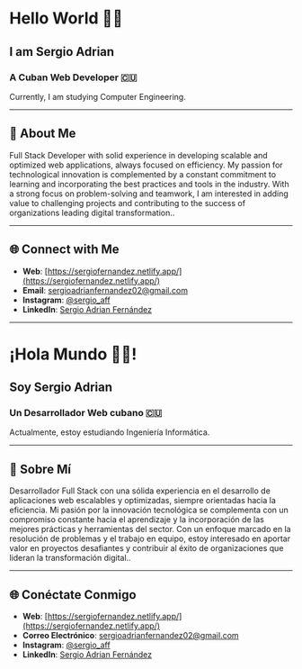 # Hello World 👋🏻

## I am Sergio Adrian

### A Cuban Web Developer 🇨🇺

Currently, I am studying Computer Engineering.

---

## 🚀 About Me

Full Stack Developer with solid experience in developing scalable and optimized web applications, always focused on efficiency. My passion for technological innovation is complemented by a constant commitment to learning and incorporating the best practices and tools in the industry. With a strong focus on problem-solving and teamwork, I am interested in adding value to challenging projects and contributing to the success of organizations leading digital transformation..

---

## 🌐 Connect with Me

- **Web**: [https://sergiofernandez.netlify.app/](https://sergiofernandez.netlify.app/)
- **Email**: [sergioadrianfernandez02@gmail.com](mailto:sergioadrianfernandez02@gmail.com)
- **Instagram**: [@sergio_aff](https://www.instagram.com/sergio_aff)
- **LinkedIn**: [Sergio Adrian Fernández](https://www.linkedin.com/in/sergio-adrian-fernández)

---

# ¡Hola Mundo 👋🏻!

## Soy Sergio Adrian

### Un Desarrollador Web cubano 🇨🇺

Actualmente, estoy estudiando Ingeniería Informática.

---

## 🚀 Sobre Mí

Desarrollador Full Stack con una sólida experiencia en el desarrollo de aplicaciones web escalables y optimizadas, siempre orientadas hacia la eficiencia. Mi pasión por la innovación tecnológica se complementa con un compromiso constante hacia el aprendizaje y la incorporación de las mejores prácticas y herramientas del sector. Con un enfoque marcado en la resolución de problemas y el trabajo en equipo, estoy interesado en aportar valor en proyectos desafiantes y contribuir al éxito de organizaciones que lideran la transformación digital..

---

## 🌐 Conéctate Conmigo

- **Web**: [https://sergiofernandez.netlify.app/](https://sergiofernandez.netlify.app/)
- **Correo Electrónico**: [sergioadrianfernandez02@gmail.com](mailto:sergioadrianfernandez02@gmail.com)
- **Instagram**: [@sergio_aff](https://www.instagram.com/sergio_aff)
- **LinkedIn**: [Sergio Adrian Fernández](https://www.linkedin.com/in/sergio-adrian-fernández)
